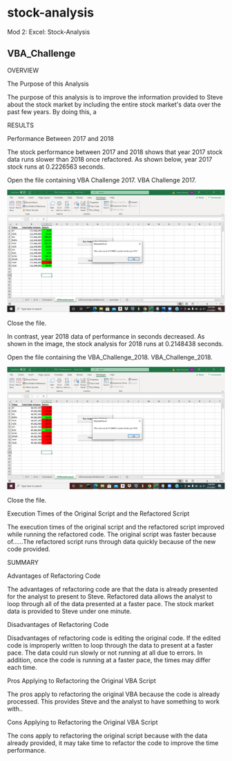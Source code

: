 # stock-analysis
Mod 2: Excel: Stock-Analysis 
## VBA_Challenge

OVERVIEW 

The Purpose of this Analysis 
	
The purpose of this analysis is to improve the information provided to Steve about the stock market by including the entire stock market's data over the past few years. By doing this, a  

RESULTS  

Performance Between 2017 and 2018
	
The stock performance between 2017 and 2018 shows that year 2017 stock data runs slower than 2018 once refactored. As shown below, year 2017 stock runs at 0.2226563 seconds. 

Open the file containing VBA Challenge 2017.
VBA Challenge 2017.

![](VBA_Challenge_2017.png)

Close the file.

In contrast, year 2018 data of performance in seconds decreased. As shown in the image, the stock analysis for 2018 runs at 0.2148438 seconds. 

Open the file containing the VBA_Challenge_2018.
VBA_Challenge_2018.

![VBA_Challenge_2018](./VBA_Challenge_2018.png)

Close the file. 
 
 Execution Times of the Original Script and the Refactored Script 

The execution times of the original script and the refactored script improved while running the refactored code. The original script was faster because of......The refactored script runs through data quickly because of the new code provided.  

SUMMARY  

Advantages of Refactoring Code 
	
The advantages of refactoring code are that the data is already presented for the analyst to present to Steve. Refactored data allows the analyst to loop through all of the data presented at a faster pace. The stock market data is provided to Steve under one minute.  

Disadvantages of Refactoring Code 

Disadvantages of refactoring code is editing the original code. If the edited code is improperly written to loop through the data to present at a faster pace. The data could run slowly or not running at all due to errors. In addition, once the code is running at a faster pace, the times may differ each time.    

Pros Applying to Refactoring the Original VBA Script 

The pros apply to refactoring the original VBA because the code is already processed. This provides Steve and the analyst to have something to work with.. 

Cons Applying to Refactoring the Original VBA Script 

The cons apply to refactoring the original script because with the data already provided, it may take time to refactor the code to improve the time performance. 
